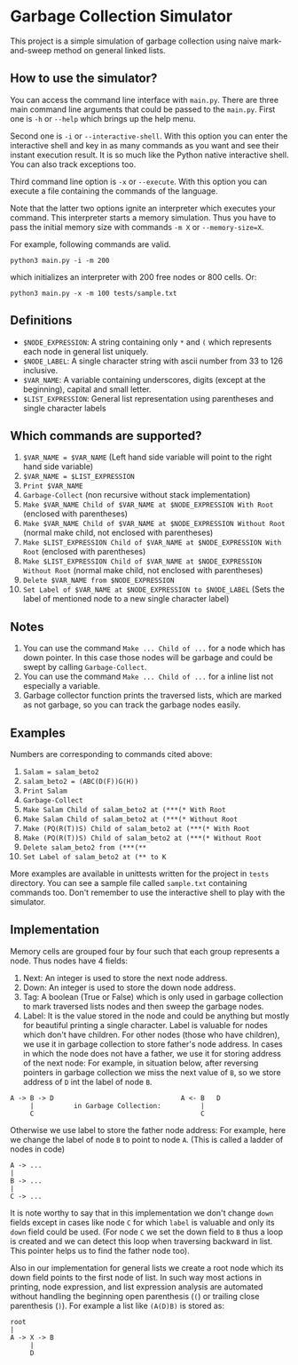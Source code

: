 # Garbage Collection Simulator

This project is a simple simulation of garbage collection using naive mark-and-sweep method on general linked lists.

## How to use the simulator?
You can access the command line interface with `main.py`. 
There are three main command line arguments that could be passed to the `main.py`.
First one is `-h` or `--help` which brings up the help menu.

Second one is `-i` or `--interactive-shell`. 
With this option you can enter the interactive shell and key in as many commands as you want and see their instant execution result.
It is so much like the Python native interactive shell. You can also track exceptions too. 

Third command line option is `-x` or `--execute`. With this option you can execute a file containing the commands of the language.

Note that the latter two options ignite an interpreter which executes your command. This interpreter starts a memory simulation. 
Thus you have to pass the initial memory size with commands `-m X` or `--memory-size=X`.

For example, following commands are valid.
```
python3 main.py -i -m 200
```
which initializes an interpreter with 200 free nodes or 800 cells. Or:
```
python3 main.py -x -m 100 tests/sample.txt
```

## Definitions
* `$NODE_EXPRESSION`: A string containing only `*` and `(` which represents each node in general list uniquely.
* `$NODE_LABEL`: A single character string with ascii number from 33 to 126 inclusive.
* `$VAR_NAME`: A variable containing underscores, digits (except at the beginning), capital and small letter.
* `$LIST_EXPRESSION`: General list representation using parentheses and single character labels

## Which commands are supported?
1. `$VAR_NAME = $VAR_NAME` (Left hand side variable will point to the right hand side variable)
2. `$VAR_NAME = $LIST_EXPRESSION`
3. `Print $VAR_NAME`
4. `Garbage-Collect` (non recursive without stack implementation)
5. `Make $VAR_NAME Child of $VAR_NAME at $NODE_EXPRESSION With Root` (enclosed with parentheses)
6. `Make $VAR_NAME Child of $VAR_NAME at $NODE_EXPRESSION Without Root` (normal make child, not enclosed with parentheses)
7. `Make $LIST_EXPRESSION Child of $VAR_NAME at $NODE_EXPRESSION With Root` (enclosed with parentheses)
8. `Make $LIST_EXPRESSION Child of $VAR_NAME at $NODE_EXPRESSION Without Root` (normal make child, not enclosed with parentheses)
9. `Delete $VAR_NAME from $NODE_EXPRESSION`
10. `Set Label of $VAR_NAME at $NODE_EXPRESSION to $NODE_LABEL` (Sets the label of mentioned node to a new single character label)

## Notes
1. You can use the command `Make ... Child of ...` for a node which has down pointer. In this case those nodes will be garbage and could be swept by calling `Garbage-Collect`. 
2. You can use the command `Make ... Child of ...` for a inline list not especially a variable.
3. Garbage collector function prints the traversed lists, which are marked as not garbage, so you can track the garbage nodes easily.
## Examples
Numbers are corresponding to commands cited above:
1. `Salam = salam_beto2`
2. `salam_beto2 = (ABC(D(F))G(H))`
3. `Print Salam`
4. `Garbage-Collect`
5. `Make Salam Child of salam_beto2 at (***(* With Root`
6. `Make Salam Child of salam_beto2 at (***(* Without Root`
7. `Make (PQ(R(T))S) Child of salam_beto2 at (***(* With Root`
8. `Make (PQ(R(T))S) Child of salam_beto2 at (***(* Without Root`
9. `Delete salam_beto2 from (***(**`
10. `Set Label of salam_beto2 at (** to K`

More examples are available in unittests written for the project in `tests` directory. 
You can see a sample file called `sample.txt` containing commands too.
Don't remember to use the interactive shell to play with the simulator.

## Implementation
Memory cells are grouped four by four such that each group represents a node. Thus nodes have 4 fields:
1. Next: An integer is used to store the next node address.
2. Down: An integer is used to store the down node address.
3. Tag: A boolean (True or False) which is only used in garbage collection to mark traversed lists nodes and then sweep the garbage nodes.
4. Label: It is the value stored in the node and could be anything but mostly for beautiful printing a single character.
Label is valuable for nodes which don't have children. For other nodes (those who have children), we use it in garbage collection to store father's node address.
In cases in which the node does not have a father, we use it for storing address of the next node:
For example, in situation below, after reversing pointers in garbage collection we miss the next value of `B`, so we store address of `D` int the label of node `B`. 
```
A -> B -> D                                A <- B   D
     |          in Garbage Collection:          |
     C                                          C
```
Otherwise we use label to store the father node address: For example, here we change the label of node `B` to point to node `A`. (This is called a ladder of nodes in code)
```
A -> ...
|
B -> ...
|
C -> ...
```
It is note worthy to say that in this implementation we don't change `down` fields except in cases like node `C` for which `label` is valuable and only its `down` field could be used. (For node `C` we set the down field to `B` thus a loop is created and we can detect this loop when traversing backward in list. This pointer helps us to find the father node too).

Also in our implementation for general lists we create a root node which its down field points to the first node of list. In such way most actions in printing, node expression, and list expression analysis are automated without handling the beginning open parenthesis (`(`) or trailing close parenthesis (`)`). 
For example a list like `(A(D)B)` is stored as:
```
root
|
A -> X -> B
     |
     D
```
